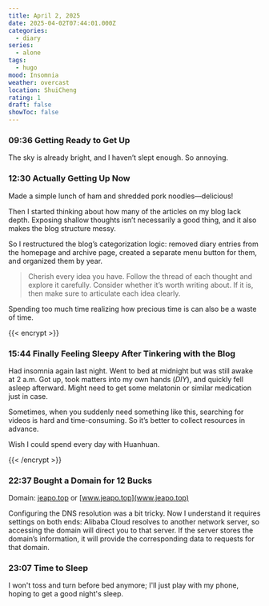 ```yaml
---
title: April 2, 2025
date: 2025-04-02T07:44:01.000Z
categories:
  - diary
series:
  - alone
tags:
  - hugo
mood: Insomnia
weather: overcast
location: ShuiCheng
rating: 1
draft: false
showToc: false
---
```


### 09:36 Getting Ready to Get Up  

The sky is already bright, and I haven’t slept enough. So annoying.  

### 12:30 Actually Getting Up Now  

Made a simple lunch of ham and shredded pork noodles—delicious!  

Then I started thinking about how many of the articles on my blog lack depth. Exposing shallow thoughts isn’t necessarily a good thing, and it also makes the blog structure messy.  

So I restructured the blog’s categorization logic: removed diary entries from the homepage and archive page, created a separate menu button for them, and organized them by year.  

> Cherish every idea you have. Follow the thread of each thought and explore it carefully. Consider whether it’s worth writing about. If it is, then make sure to articulate each idea clearly.  

Spending too much time realizing how precious time is can also be a waste of time.  

{{< encrypt >}}  

### 15:44 Finally Feeling Sleepy After Tinkering with the Blog  

Had insomnia again last night. Went to bed at midnight but was still awake at 2 a.m. Got up, took matters into my own hands (*DIY*), and quickly fell asleep afterward. Might need to get some melatonin or similar medication just in case.  

Sometimes, when you suddenly need something like this, searching for videos is hard and time-consuming. So it’s better to collect resources in advance.  

Wish I could spend every day with Huanhuan.  

{{< /encrypt >}}  

### 22:37 Bought a Domain for 12 Bucks  

Domain: [jeapo.top](jeapo.top) or [www.jeapo.top](www.jeapo.top)

Configuring the DNS resolution was a bit tricky. Now I understand it requires settings on both ends: Alibaba Cloud resolves to another network server, so accessing the domain will direct you to that server. If the server stores the domain’s information, it will provide the corresponding data to requests for that domain.  

### 23:07 Time to Sleep

I won't toss and turn before bed anymore; I'll just play with my phone, hoping to get a good night's sleep.

